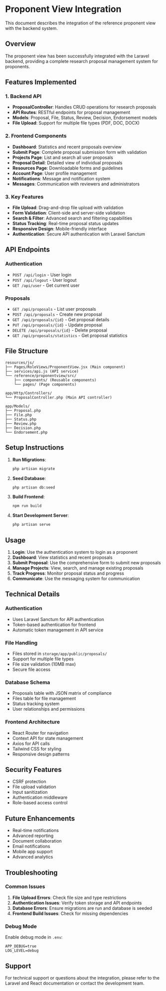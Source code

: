 # Proponent View Integration

This document describes the integration of the reference proponent view with the backend system.

## Overview

The proponent view has been successfully integrated with the Laravel backend, providing a complete research proposal management system for proponents.

## Features Implemented

### 1. Backend API
- **ProposalController**: Handles CRUD operations for research proposals
- **API Routes**: RESTful endpoints for proposal management
- **Models**: Proposal, File, Status, Review, Decision, Endorsement models
- **File Upload**: Support for multiple file types (PDF, DOC, DOCX)

### 2. Frontend Components
- **Dashboard**: Statistics and recent proposals overview
- **Submit Page**: Complete proposal submission form with validation
- **Projects Page**: List and search all user proposals
- **Proposal Detail**: Detailed view of individual proposals
- **Resources Page**: Downloadable forms and guidelines
- **Account Page**: User profile management
- **Notifications**: Message and notification system
- **Messages**: Communication with reviewers and administrators

### 3. Key Features
- **File Upload**: Drag-and-drop file upload with validation
- **Form Validation**: Client-side and server-side validation
- **Search & Filter**: Advanced search and filtering capabilities
- **Status Tracking**: Real-time proposal status updates
- **Responsive Design**: Mobile-friendly interface
- **Authentication**: Secure API authentication with Laravel Sanctum

## API Endpoints

### Authentication
- `POST /api/login` - User login
- `POST /api/logout` - User logout
- `GET /api/user` - Get current user

### Proposals
- `GET /api/proposals` - List user proposals
- `POST /api/proposals` - Create new proposal
- `GET /api/proposals/{id}` - Get proposal details
- `PUT /api/proposals/{id}` - Update proposal
- `DELETE /api/proposals/{id}` - Delete proposal
- `GET /api/proposals/statistics` - Get proposal statistics

## File Structure

```
resources/js/
├── Pages/RoleViews/ProponentView.jsx (Main component)
├── services/api.js (API service)
└── reference/proponentview/src/
    ├── components/ (Reusable components)
    └── pages/ (Page components)

app/Http/Controllers/
└── ProposalController.php (Main API controller)

app/Models/
├── Proposal.php
├── File.php
├── Status.php
├── Review.php
├── Decision.php
└── Endorsement.php
```

## Setup Instructions

1. **Run Migrations**:
   ```bash
   php artisan migrate
   ```

2. **Seed Database**:
   ```bash
   php artisan db:seed
   ```

3. **Build Frontend**:
   ```bash
   npm run build
   ```

4. **Start Development Server**:
   ```bash
   php artisan serve
   ```

## Usage

1. **Login**: Use the authentication system to login as a proponent
2. **Dashboard**: View statistics and recent proposals
3. **Submit Proposal**: Use the comprehensive form to submit new proposals
4. **Manage Projects**: View, search, and manage existing proposals
5. **Track Progress**: Monitor proposal status and progress
6. **Communicate**: Use the messaging system for communication

## Technical Details

### Authentication
- Uses Laravel Sanctum for API authentication
- Token-based authentication for frontend
- Automatic token management in API service

### File Handling
- Files stored in `storage/app/public/proposals/`
- Support for multiple file types
- File size validation (10MB max)
- Secure file access

### Database Schema
- Proposals table with JSON matrix of compliance
- Files table for file management
- Status tracking system
- User relationships and permissions

### Frontend Architecture
- React Router for navigation
- Context API for state management
- Axios for API calls
- Tailwind CSS for styling
- Responsive design patterns

## Security Features

- CSRF protection
- File upload validation
- Input sanitization
- Authentication middleware
- Role-based access control

## Future Enhancements

- Real-time notifications
- Advanced reporting
- Document collaboration
- Email notifications
- Mobile app support
- Advanced analytics

## Troubleshooting

### Common Issues

1. **File Upload Errors**: Check file size and type restrictions
2. **Authentication Issues**: Verify token storage and API endpoints
3. **Database Errors**: Ensure migrations are run and database is seeded
4. **Frontend Build Issues**: Check for missing dependencies

### Debug Mode

Enable debug mode in `.env`:
```
APP_DEBUG=true
LOG_LEVEL=debug
```

## Support

For technical support or questions about the integration, please refer to the Laravel and React documentation or contact the development team.
